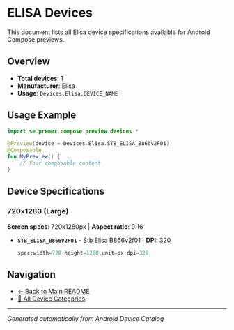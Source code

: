 # ELISA Devices

This document lists all Elisa device specifications available for Android Compose previews.

## Overview

- **Total devices**: 1
- **Manufacturer**: Elisa
- **Usage**: `Devices.Elisa.DEVICE_NAME`

## Usage Example

```kotlin
import se.premex.compose.preview.devices.*

@Preview(device = Devices.Elisa.STB_ELISA_B866V2F01)
@Composable
fun MyPreview() {
    // Your composable content
}
```

## Device Specifications

### 720x1280 (Large)

**Screen specs**: 720x1280px | **Aspect ratio**: 9:16

- **`STB_ELISA_B866V2F01`** - Stb Elisa B866v2f01 | **DPI**: 320
  ```kotlin
  spec:width=720,height=1280,unit=px,dpi=320
  ```

## Navigation

- [← Back to Main README](../../README.md)
- [📱 All Device Categories](../README.md)

---
*Generated automatically from Android Device Catalog*
